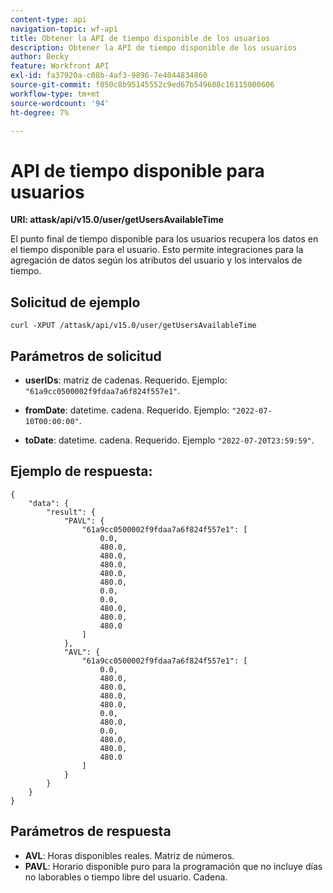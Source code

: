 ```yaml
---
content-type: api
navigation-topic: wf-api
title: Obtener la API de tiempo disponible de los usuarios
description: Obtener la API de tiempo disponible de los usuarios
author: Becky
feature: Workfront API
exl-id: fa37920a-c08b-4af3-9896-7e4044834860
source-git-commit: f050c8b95145552c9ed67b549608c16115000606
workflow-type: tm+mt
source-wordcount: '94'
ht-degree: 7%

---
```


# API de tiempo disponible para usuarios

**URI: attask/api/v15.0/user/getUsersAvailableTime**

El punto final de tiempo disponible para los usuarios recupera los datos en el tiempo disponible para el usuario. Esto permite integraciones para la agregación de datos según los atributos del usuario y los intervalos de tiempo.

## Solicitud de ejemplo

`curl -XPUT /attask/api/v15.0/user/getUsersAvailableTime`

## Parámetros de solicitud

* **userIDs**: matriz de cadenas. Requerido. Ejemplo: `"61a9cc0500002f9fdaa7a6f824f557e1"`.

* **fromDate**: datetime. cadena. Requerido. Ejemplo:  `"2022-07-10T00:00:00"`.

* **toDate**: datetime. cadena. Requerido. Ejemplo `"2022-07-20T23:59:59"`.

## Ejemplo de respuesta:

```
{
    "data": {
        "result": {
            "PAVL": {
                "61a9cc0500002f9fdaa7a6f824f557e1": [
                    0.0,
                    480.0,
                    480.0,
                    480.0,
                    480.0,
                    480.0,
                    0.0,
                    0.0,
                    480.0,
                    480.0,
                    480.0
                ]
            },
            "AVL": {
                "61a9cc0500002f9fdaa7a6f824f557e1": [
                    0.0,
                    480.0,
                    480.0,
                    480.0,
                    480.0,
                    0.0,
                    480.0,
                    0.0,
                    480.0,
                    480.0,
                    480.0
                ]
            }
        }
    }
}
```

## Parámetros de respuesta

* **AVL**: Horas disponibles reales. Matriz de números.
* **PAVL**: Horario disponible puro para la programación que no incluye días no laborables o tiempo libre del usuario. Cadena.
